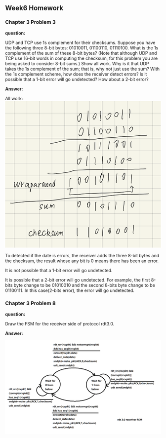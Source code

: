 ## Week6 Homework

### Chapter 3 Problem 3

**question:**

UDP and TCP use 1s complement for their checksums. Suppose you have the following three 8-bit bytes: 01010011, 01100110, 01110100. What is the 1s complement of the sum of these 8-bit bytes? (Note that although UDP and TCP use 16-bit words in computing the checksum, for this problem you are being asked to consider 8-bit sums.) Show all work. Why is it that UDP takes the 1s complement of the sum; that is, why not just use the sum? With the 1s complement scheme, how does the receiver detect errors? Is it possible that a 1-bit error will go undetected? How about a 2-bit error?

**Answer:**

All work:![checksum](checksum.png)

To detected if the date is errors, the receiver adds the three 8-bit bytes and the checksum, the result whose any bit is 0 means there has been an error.

It is not possible that a 1-bit error will go undetected.

It is possible that a 2-bit error will go undetected. For example, the first 8-bits byte change to be 01010010 and the second 8-bits byte change to be 01100111. In this case(2-bits error), the error will go undetected.

### Chapter 3 Problem 8

**question:**

Draw the FSM for the receiver side of protocol rdt3.0.

**Answer:**

![rdt 3.0 FSM](rdt_3.0_FSM.png)
